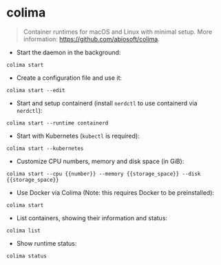 # colima

> Container runtimes for macOS and Linux with minimal setup.
> More information: <https://github.com/abiosoft/colima>.

- Start the daemon in the background:

`colima start`

- Create a configuration file and use it:

`colima start --edit`

- Start and setup containerd (install `nerdctl` to use containerd via `nerdctl`):

`colima start --runtime containerd`

- Start with Kubernetes (`kubectl` is required):

`colima start --kubernetes`

- Customize CPU numbers, memory and disk space (in GiB):

`colima start --cpu {{number}} --memory {{storage_space}} --disk {{storage_space}}`

- Use Docker via Colima (Note: this requires Docker to be preinstalled):

`colima start`

- List containers, showing their information and status:

`colima list`

- Show runtime status:

`colima status`
